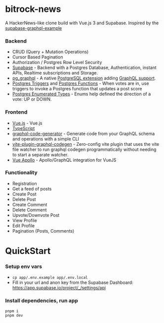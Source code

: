 # bitrock-news

A HackerNews-like clone build with Vue.js 3 and Supabase. Inspired by the [supabase-graphql-example](https://github.com/supabase-community/supabase-graphql-example/tree/main) 

### Backend

- CRUD (Query + Mutation Operations)
- Cursor Based Pagination
- Authorization / Postgres Row Level Security
- [Supabase](https://supabase.com) - Backend with a Postgres Database, Authentication, instant APIs, Realtime subscriptions and Storage.
- [pg_graphql](https://supabase.com/blog/2021/12/03/pg-graphql) - A native [PostgreSQL extension](https://supabase.github.io/pg_graphql/) adding [GraphQL support](https://graphql.org).
- [Postgres Triggers](https://supabase.com/blog/2021/07/30/supabase-functions-updates) and [Postgres Functions](https://supabase.com/docs/guides/database/functions) - When votes are in, use triggers to invoke a Postgres function that updates a post score
- [Postgres Enumerated Types](https://www.postgresql.org/docs/14/datatype-enum.html) - Enums help defined the direction of a vote: UP or DOWN.

### Frontend

- [Vue.js](https://vuejs.org) - Vue.js
- [TypeScript](https://www.typescriptlang.org)
- [graphql-code-generator](https://www.graphql-code-generator.com) - Generate code from your GraphQL schema and operations with a simple CLI
- [vite-plugin-graphql-codegen](https://github.com/danielwaltz/vite-plugin-graphql-codegen) - Zero-config vite plugin that uses the vite file watcher to run graphql codegen programmatically without needing to start a separate watcher.
- [Vue Apollo](https://apollo.vuejs.org/) - Apollo/GraphQL integration for VueJS

### Functionality

- Registration
- Get a feed of posts
- Create Post
- Delete Post
- Create Comment
- Delete Comment
- Upvote/Downvote Post
- View Profile
- Edit Profile
- Pagination (Posts, Comments)

# QuickStart

### Setup env vars

- `cp app/.env.example app/.env.local`
- Fill in your url and anon key from the Supabase Dashboard: https://app.supabase.io/project/_/settings/api

### Install dependencies, run app

```bash
pnpm i
pnpm dev
```

